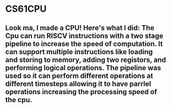 # CS61CPU

Look ma, I made a CPU! Here's what I did:
The Cpu can run RISCV instructions with a two stage pipeline to increase the speed of computation. It can support multiple instructions like loading and storing to memory, adding two registors, and performing logical operations. The pipeline was used so it can perform different operations at different timesteps allowing it to have parrlel operations increasing the processing speed of the cpu.
-
